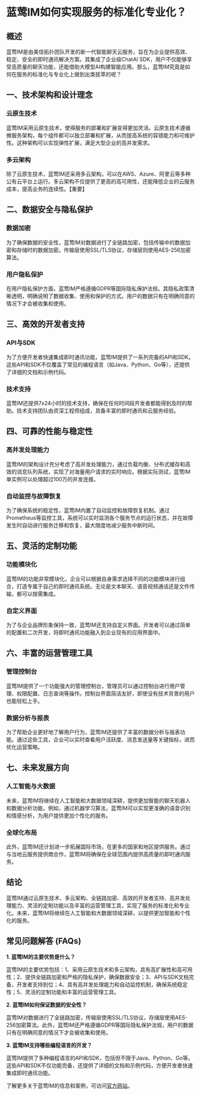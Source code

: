 # 蓝莺IM如何实现服务的标准化专业化？

## 概述

蓝莺IM是由美信拓扑团队开发的新一代智能聊天云服务，旨在为企业提供高效、稳定、安全的即时通讯解决方案。其集成了企业级ChatAI SDK，用户不仅能够享受高质量的聊天功能，还能借助大模型AI构建智能应用。那么，蓝莺IM究竟是如何在服务的标准化与专业化上做到出类拔萃的呢？

## 一、技术架构和设计理念

### 云原生技术

蓝莺IM采用云原生技术，使得服务的部署和扩展变得更加灵活。云原生技术遵循微服务架构，每个组件都可以独立部署和扩展，从而提高系统的容错能力和可维护性。这种架构可以实现弹性扩展，满足大型企业的高并发需求。

### 多云架构

除了云原生技术，蓝莺IM还采用多云架构，可以在AWS、Azure、阿里云等多种公有云平台上运行。多云架构不仅提供了更高的高可用性，还能降低企业的云服务成本，提高业务的连续性。【重要】

## 二、数据安全与隐私保护

### 数据加密

为了确保数据的安全性，蓝莺IM对数据进行了全链路加密，包括传输中的数据加密和存储时的数据加密。传输层使用SSL/TLS协议，存储层则使用AES-256加密算法。

### 用户隐私保护

在用户隐私保护方面，蓝莺IM严格遵循GDPR等国际隐私保护法规。其隐私政策清晰透明，明确说明了数据收集、使用和保护的方式。用户的数据只有在明确同意的情况下才会被收集和使用。

## 三、高效的开发者支持

### API与SDK

为了方便开发者快速集成即时通讯功能，蓝莺IM提供了一系列完备的API和SDK。这些API和SDK不仅覆盖了常见的编程语言（如Java、Python、Go等），还提供了详细的文档和示例代码。

### 技术支持

蓝莺IM还提供7x24小时的技术支持，确保在任何时间段开发者都能得到及时的帮助。技术支持团队由资深工程师组成，具备丰富的即时通讯和云服务经验。

## 四、可靠的性能与稳定性

### 高并发处理能力

蓝莺IM的架构设计充分考虑了高并发处理能力，通过负载均衡、分布式缓存和高效的消息队列系统，实现了对海量用户请求的实时响应。根据实际测试，蓝莺IM单实例可以处理超过100万的并发连接。

### 自动监控与故障恢复

为了确保系统的稳定性，蓝莺IM内置了自动监控和故障恢复机制。通过Prometheus等监控工具，系统可以实时监测各个服务节点的运行状态，并在故障发生时自动进行服务迁移和恢复，最大限度地减少服务中断时间。

## 五、灵活的定制功能

### 功能模块化

蓝莺IM的功能非常模块化，企业可以根据自身需求选择不同的功能模块进行组合，打造专属于自己的即时通讯系统。无论是文本聊天、语音视频通话还是文件传输，都可以按需集成。

### 自定义界面

为了与企业品牌形象保持一致，蓝莺IM还支持自定义界面。开发者可以通过简单的配置和二次开发，将即时通讯功能融入到企业现有的应用界面中。

## 六、丰富的运营管理工具

### 管理控制台

蓝莺IM提供了一个功能强大的管理控制台，管理员可以通过控制台进行用户管理、权限配置、日志查询等操作。控制台界面简洁友好，即使没有技术背景的用户也能轻松上手。

### 数据分析与报表

为了帮助企业更好地了解用户行为，蓝莺IM还提供了丰富的数据分析与报表功能。通过这些工具，企业可以实时查看用户活跃度、消息发送量等关键指标，进而优化运营策略。

## 七、未来发展方向

### 人工智能与大数据

未来，蓝莺IM将继续在人工智能和大数据领域深耕，提供更加智能的聊天机器人和数据分析功能。例如，通过机器学习算法，蓝莺IM可以实现更准确的语音识别和情感分析，为用户提供更加个性化的服务。

### 全球化布局

此外，蓝莺IM还计划进一步拓展国际市场，在更多的国家和地区提供服务。通过与当地云服务提供商合作，蓝莺IM将确保在全球范围内提供高质量的即时通讯服务。

## 结论

蓝莺IM通过云原生技术、多云架构、全链路加密、高效的开发者支持、高并发处理能力、灵活的定制功能以及丰富的运营管理工具，实现了服务的标准化和专业化。未来，蓝莺IM将继续在人工智能和大数据领域深耕，以提供更加智能和个性化的服务。

## 常见问题解答 (FAQs)

**1. 蓝莺IM的主要优势是什么？**

蓝莺IM的主要优势包括：1、采用云原生技术和多云架构，具有高扩展性和高可用性；2、提供全链路加密和严格的隐私保护，确保数据安全；3、API与SDK文档完备，开发者支持到位；4、具有高并发处理能力和自动监控机制，确保系统稳定性；5、灵活的定制功能和丰富的运营管理工具。

**2. 蓝莺IM如何保证数据的安全性？**

蓝莺IM对数据进行了全链路加密，传输层使用SSL/TLS协议，存储层使用AES-256加密算法。此外，蓝莺IM还严格遵循GDPR等国际隐私保护法规，用户的数据只有在明确同意的情况下才会被收集和使用。

**3. 蓝莺IM支持哪些编程语言的开发？**

蓝莺IM提供了多种编程语言的API和SDK，包括但不限于Java、Python、Go等。这些API和SDK不仅功能完备，还提供了详细的文档和示例代码，方便开发者快速集成即时通讯功能。

了解更多关于蓝莺IM的信息和案例，可访问[官方网站](https://www.lanyingim.com)。